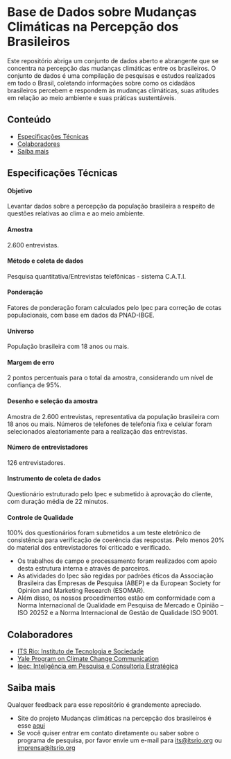 # Base de Dados sobre Mudanças Climáticas na Percepção dos Brasileiros

Este repositório abriga um conjunto de dados aberto e abrangente que se concentra na percepção das mudanças climáticas entre os brasileiros. O conjunto de dados é uma compilação de pesquisas e estudos realizados em todo o Brasil, coletando informações sobre como os cidadãos brasileiros percebem e respondem às mudanças climáticas, suas atitudes em relação ao meio ambiente e suas práticas sustentáveis.

## Conteúdo
- [Especificações Técnicas](#especificações-técnicas)
- [Colaboradores](#colaboradores)
- [Saiba mais](#saiba-mais)


## Especificações Técnicas

#### Objetivo

Levantar dados sobre a percepção da população brasileira a respeito de questões relativas ao clima e ao meio ambiente.

#### Amostra

2.600 entrevistas.

#### Método e coleta de dados

Pesquisa quantitativa/Entrevistas telefônicas - sistema C.A.T.I.

#### Ponderação

Fatores de ponderação foram calculados pelo Ipec para correção de cotas populacionais, com base em dados da PNAD-IBGE.

#### Universo

População brasileira com 18 anos ou mais.

#### Margem de erro

2 pontos percentuais para o total da amostra, considerando um nível de confiança de 95%.

#### Desenho e seleção da amostra

Amostra de 2.600 entrevistas, representativa da população brasileira com 18 anos ou mais. Números de telefones de telefonia fixa e celular foram selecionados aleatoriamente para a realização das entrevistas.

#### Número de entrevistadores

126 entrevistadores.

#### Instrumento de coleta de dados 

Questionário estruturado pelo Ipec e submetido à aprovação do cliente, com duração média de 22 minutos.

#### Controle de Qualidade

100% dos questionários foram submetidos a um teste eletrônico de consistência para verificação de coerência das respostas. Pelo menos 20% do material dos entrevistadores foi criticado e verificado.

* Os trabalhos de campo e processamento foram realizados com apoio desta estrutura interna e através de parceiros.
* As atividades do Ipec são regidas por padrões éticos da Associação Brasileira das Empresas de Pesquisa (ABEP) e da European Society for Opinion and Marketing Research (ESOMAR).
* Além disso, os nossos procedimentos estão em conformidade com a Norma Internacional de Qualidade em Pesquisa de Mercado e Opinião – ISO 20252 e a Norma Internacional de Gestão de Qualidade ISO 9001.

## Colaboradores

* [ITS Rio: Instituto de Tecnologia e Sociedade](https://itsrio.org/)
* [Yale Program on Climate Change Communication](https://climatecommunication.yale.edu/)
* [Ipec: Inteligência em Pesquisa e Consultoria Estratégica](https://www.ipec-inteligencia.com.br/)

## Saiba mais

Qualquer feedback para esse repositório é grandemente apreciado.

* Site do projeto Mudanças climáticas na percepção dos brasileiros é esse [aqui](percepcaoclimatica.com.br)
* Se você quiser entrar em contato diretamente ou saber sobre o programa de pesquisa, por favor envie um e-mail para [its@itsrio.org](its@itsrio.org) ou [imprensa@itsrio.org](imprensa@itsrio.org)
